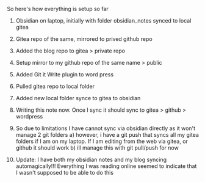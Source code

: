 So here's how everything is setup so far
1.  Obsidian on laptop, initially with folder obsidian_notes synced to local gitea
2.  Gitea repo of the same, mirrored to prived github repo
3.  Added the blog repo to gitea > private repo
4.  Setup mirror to my github repo of the same name > public
5.  Added Git it Write plugin to word press 
6.  Pulled gitea repo to local folder
7.  Added new local folder synce to gitea to obsidian
8.  Writing this note now.  Once I sync it should sync to gitea > github > wordpress
9.  So due to limitations I have cannot sync via obsidian directly as it won't manage 2 git folders
  a) however, i have a git push that syncs all my gitea folders if I am on my laptop. If I am editing from the web via gitea, or github it should work
  b) ill manage this with git pull/push for now

10.  Update: I have both my obsidian notes and my blog syncing automagically!!! Everything I was reading online seemed to indicate that I wasn't supposed to be able to do this
  